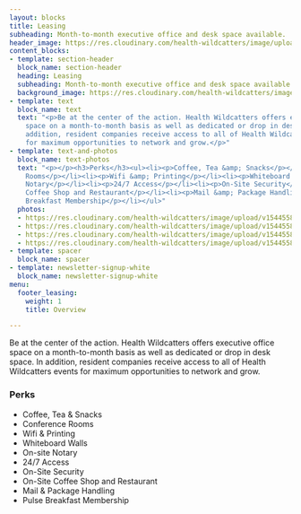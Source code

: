 ```yaml
---
layout: blocks
title: Leasing
subheading: Month-to-month executive office and desk space available.
header_image: https://res.cloudinary.com/health-wildcatters/image/upload/v1544475187/Leasing%20Banner.jpg
content_blocks:
- template: section-header
  block_name: section-header
  heading: Leasing
  subheading: Month-to-month executive office and desk space available.
  background_image: https://res.cloudinary.com/health-wildcatters/image/upload/v1544475187/Leasing%20Banner.jpg
- template: text
  block_name: text
  text: "<p>Be at the center of the action. Health Wildcatters offers executive office
    space on a month-to-month basis as well as dedicated or drop in desk space. In
    addition, resident companies receive access to all of Health Wildcatters events
    for maximum opportunities to network and grow.</p>"
- template: text-and-photos
  block_name: text-photos
  text: "<p></p><h3>Perks</h3><ul><li><p>Coffee, Tea &amp; Snacks</p></li><li><p>Conference
    Rooms</p></li><li><p>Wifi &amp; Printing</p></li><li><p>Whiteboard Walls</p></li><li><p>On-site
    Notary</p></li><li><p>24/7 Access</p></li><li><p>On-Site Security</p></li><li><p>On-Site
    Coffee Shop and Restaurant</p></li><li><p>Mail &amp; Package Handling</p></li><li><p>Pulse
    Breakfast Membership</p></li></ul>"
  photos:
  - https://res.cloudinary.com/health-wildcatters/image/upload/v1544558399/Bleachers%20425.jpg
  - https://res.cloudinary.com/health-wildcatters/image/upload/v1544558401/IMG_0088%20EDITED%20%281%29.jpg
  - https://res.cloudinary.com/health-wildcatters/image/upload/v1544558401/IMG_0146.jpg
  - https://res.cloudinary.com/health-wildcatters/image/upload/v1544558130/lg_central_thinking_space_gallery.jpg
- template: spacer
  block_name: spacer
- template: newsletter-signup-white
  block_name: newsletter-signup-white
menu:
  footer_leasing:
    weight: 1
    title: Overview

---
```

Be at the center of the action. Health Wildcatters offers executive office space on a month-to-month basis as well as dedicated or drop in desk space. In addition, resident companies receive access to all of Health Wildcatters events for maximum opportunities to network and grow.

### Perks

* Coffee, Tea & Snacks
* Conference Rooms
* Wifi & Printing
* Whiteboard Walls
* On-site Notary
* 24/7 Access
* On-Site Security
* On-Site Coffee Shop and Restaurant
* Mail & Package Handling
* Pulse Breakfast Membership